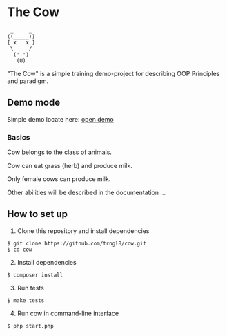 # The Сow

```
 _     _
((_____))
[ x   x ]
 \     /
  (' ')
   (U)
```

"The Cow" is a simple training demo-project for describing OOP Principles and paradigm.

## Demo mode
Simple demo locate here: [open demo](https://blockfarming.herokuapp.com/)

### Basics

Cow belongs to the class of animals.

Cow can eat grass (herb) and produce milk.

Only female cows can produce milk.

Other abilities will be described in the documentation ...

## How to set up
1. Clone this repository and install dependencies

```shell
$ git clone https://github.com/trngl8/cow.git
$ cd cow
```

2. Install dependencies

```shell
$ composer install
```

3. Run tests

```shell
$ make tests
```

4. Run cow in command-line interface

```shell
$ php start.php
```